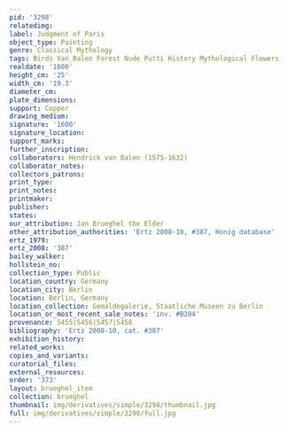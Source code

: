 ```yaml
---
pid: '3298'
relatedimg: 
label: Judgment of Paris
object_type: Painting
genre: Classical Mythology
tags: Birds Van_Balen Forest Nude Putti History Mythological Flowers
realdate: '1600'
height_cm: '25'
width_cm: '19.3'
diameter_cm: 
plate_dimensions: 
support: Copper
drawing_medium: 
signature: '1600'
signature_location: 
support_marks: 
further_inscription: 
collaborators: Hendrick van Balen (1575-1632)
collaborator_notes: 
collectors_patrons: 
print_type: 
print_notes: 
printmaker: 
publisher: 
states: 
our_attribution: Jan Brueghel the Elder
other_attribution_authorities: 'Ertz 2008-10, #387, Honig database'
ertz_1979: 
ertz_2008: '387'
bailey_walker: 
hollstein_no: 
collection_type: Public
location_country: Germany
location_city: Berlin
location: Berlin, Germany
location_collection: Gemäldegalerie, Staatliche Museen zu Berlin
location_or_most_recent_sale_notes: 'inv. #B204'
provenance: 5455|5456|5457|5458
bibliography: 'Ertz 2008-10, cat. #387'
exhibition_history: 
related_works: 
copies_and_variants: 
curatorial_files: 
external_resources: 
order: '373'
layout: brueghel_item
collection: brueghel
thumbnail: img/derivatives/simple/3298/thumbnail.jpg
full: img/derivatives/simple/3298/full.jpg
---
```

